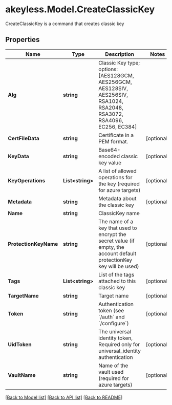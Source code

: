 # akeyless.Model.CreateClassicKey
CreateClassicKey is a command that creates classic key

## Properties

Name | Type | Description | Notes
------------ | ------------- | ------------- | -------------
**Alg** | **string** | Classic Key type; options: [AES128GCM, AES256GCM, AES128SIV, AES256SIV, RSA1024, RSA2048, RSA3072, RSA4096, EC256, EC384] | 
**CertFileData** | **string** | Certificate in a PEM format. | [optional] 
**KeyData** | **string** | Base64-encoded classic key value | [optional] 
**KeyOperations** | **List&lt;string&gt;** | A list of allowed operations for the key (required for azure targets) | [optional] 
**Metadata** | **string** | Metadata about the classic key | [optional] 
**Name** | **string** | ClassicKey name | 
**ProtectionKeyName** | **string** | The name of a key that used to encrypt the secret value (if empty, the account default protectionKey key will be used) | [optional] 
**Tags** | **List&lt;string&gt;** | List of the tags attached to this classic key | [optional] 
**TargetName** | **string** | Target name | [optional] 
**Token** | **string** | Authentication token (see &#x60;/auth&#x60; and &#x60;/configure&#x60;) | [optional] 
**UidToken** | **string** | The universal identity token, Required only for universal_identity authentication | [optional] 
**VaultName** | **string** | Name of the vault used (required for azure targets) | [optional] 

[[Back to Model list]](../README.md#documentation-for-models) [[Back to API list]](../README.md#documentation-for-api-endpoints) [[Back to README]](../README.md)

